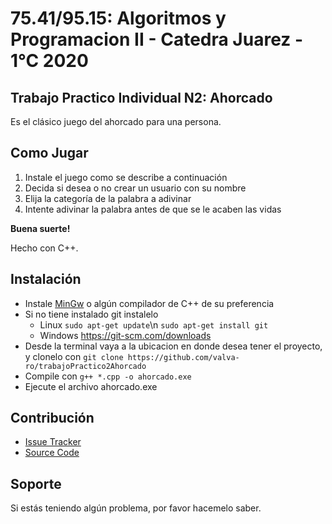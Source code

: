 75.41/95.15: Algoritmos y Programacion II - Catedra Juarez - 1°C 2020
================
Trabajo Practico Individual N2: Ahorcado
------------

Es el clásico juego del ahorcado para una persona.

Como Jugar
------------
1. Instale el juego como se describe a continuación
2. Decida si desea o no crear un usuario con su nombre 
3. Elija la categoría de la palabra a adivinar
4. Intente adivinar la palabra antes de que se le acaben las vidas

**Buena suerte!**

Hecho con C++.

Instalación
------------

- Instale [MinGw](https://osdn.net/projects/mingw/releases/) o algún compilador de C++ de su preferencia
- Si no tiene instalado git instalelo
	- Linux `sudo apt-get update`\n
		`sudo apt-get install git`
	- Windows https://git-scm.com/downloads
- Desde la terminal vaya a la ubicacion en donde desea tener el proyecto, y clonelo con `git clone https://github.com/valva-ro/trabajoPractico2Ahorcado` 
- Compile con `g++ *.cpp -o ahorcado.exe`
- Ejecute el archivo ahorcado.exe 


Contribución
----------

- [Issue Tracker](https://github.com/valva-ro/trabajoPractico2Ahorcado/issues)
- [Source Code](https://github.com/valva-ro/trabajoPractico2Ahorcado)


Soporte
-------

Si estás teniendo algún problema, por favor hacemelo saber.
